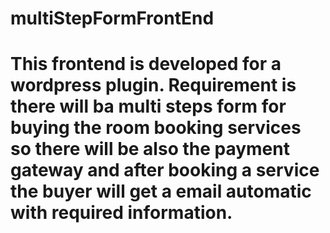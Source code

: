 # multiStepFormFrontEnd

# This frontend is developed for a wordpress plugin. Requirement is there will ba multi steps form for buying the room booking services so there will be also the payment gateway and after booking a service the buyer will get a email automatic with required information.

